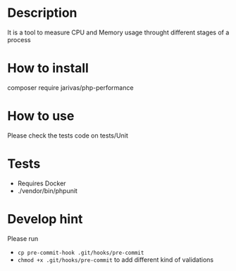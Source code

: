 # Description
It is a tool to measure CPU and Memory usage throught different stages of a process

# How to install
composer require jarivas/php-performance

# How to use
Please check the tests code on tests/Unit

# Tests
* Requires Docker
* ./vendor/bin/phpunit

# Develop hint
Please run
* ```cp pre-commit-hook .git/hooks/pre-commit```
* ```chmod +x .git/hooks/pre-commit```
to add different kind of validations
